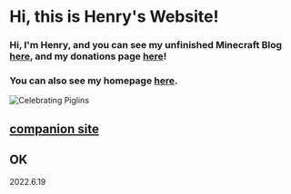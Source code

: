 # Hi, this is Henry's Website!
### Hi, I'm Henry, and you can see my unfinished Minecraft Blog [here](https://henrypersonalweb.github.io/blog/), and my donations page [here](https://henrypersonalweb.github.io/donations)!
### You can also see my homepage [here](https://henrypersonalweb.github.io/home/).
![Celebrating Piglins](https://henrypersonalweb.github.io/piglin.gif)




## [companion site](https://qqiumax.github.io/)
## OK
2022.6.19